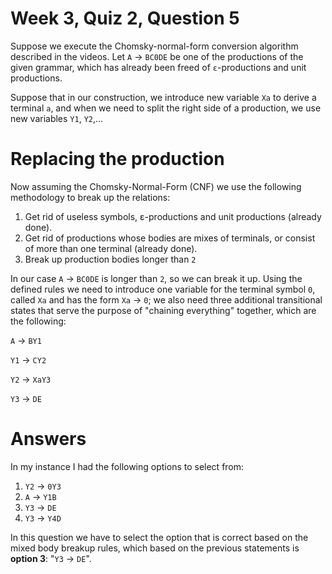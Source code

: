 # Week 3, Quiz 2, Question 5

Suppose we execute the Chomsky-normal-form conversion algorithm described in the videos. Let `A` → `BC0DE` 
be one of the productions of the given grammar, which has already been freed of `ε`-productions and unit 
productions. 

Suppose that in our construction, we introduce new variable `Xa` to derive a terminal `a`, and when we need 
to split the right side of a production, we use new variables `Y1`, `Y2`,...

# Replacing the production

Now assuming the Chomsky-Normal-Form (CNF) we use the following methodology to break up the relations:

 1. Get rid of useless symbols, ε-productions and unit productions (already done).
 2. Get rid of productions whose bodies are mixes of terminals, or consist of more than one terminal 
 (already done).
 3. Break up production bodies longer than `2`
 
In our case `A` → `BC0DE` is longer than `2`, so we can break it up. Using the defined rules we need to
introduce one variable for the terminal symbol `0`, called `Xa` and has the form `Xa` → `0`; we also need
three additional transitional states that serve the purpose of "chaining everything" together, 
which are the following:

`A` → `BY1`

`Y1` → `CY2`

`Y2` → `XaY3`

`Y3` → `DE`

# Answers

In my instance I had the following options to select from:

 1. `Y2` → `0Y3`
 2. `A` → `Y1B`
 3. `Y3` → `DE`
 4. `Y3` → `Y4D`
 
In this question we have to select the option that is correct based on the mixed body breakup rules, 
which based on the previous statements is **option 3**: "`Y3` → `DE`".
